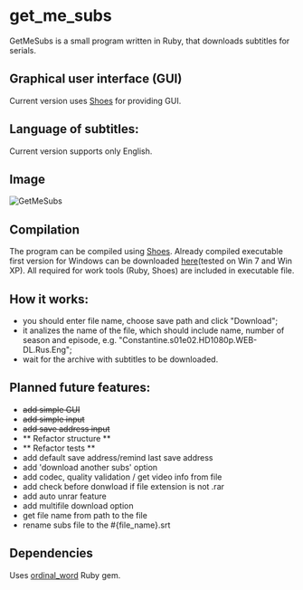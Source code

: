 # get_me_subs

GetMeSubs is a small program written in Ruby, that downloads subtitles for serials.

## Graphical user interface (GUI)

Current version uses [Shoes](http://shoesrb.com) for providing GUI.

## Language of subtitles:

Current version supports only English.

## Image

![GetMeSubs](http://s24.postimg.org/ylmuvbp9h/Get_Me_Subs.png)

## Compilation

The program can be compiled using [Shoes](http://shoesrb.com). Already compiled executable first version for Windows can be downloaded [here](https://drive.google.com/file/d/0B4bk8lTUIGADbmpENEZWdjFWamc/view)(tested on Win 7 and Win XP). All required for work tools (Ruby, Shoes) are included in executable file.

## How it works:

* you should enter file name, choose save path and click "Download";
* it analizes the name of the file, which should include name, number of season and episode, e.g. "Constantine.s01e02.HD1080p.WEB-DL.Rus.Eng";
* wait for the archive with subtitles to be downloaded.

## Planned future features:

* ~~add simple GUI~~
* ~~add simple input~~
* ~~add save address input~~
* ** Refactor structure **
* ** Refactor tests **
* add default save address/remind last save address
* add 'download another subs' option
* add codec, quality validation / get video info from file
* add check before donwload if file extension is not .rar
* add auto unrar feature
* add multifile download option
* get file name from path to the file
* rename subs file to the #{file_name}.srt

## Dependencies

Uses [ordinal_word](https://github.com/Alexey-Kh/ordinal_word) Ruby gem.